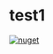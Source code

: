 # test1

[![nuget](https://img.shields.io/nuget/v/TW.Resfit.Core.svg)](https://www.nuget.org/packages/Fortex.NET.SDK/)
